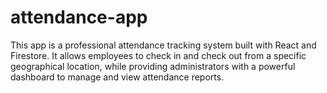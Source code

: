 # attendance-app
This app is a professional attendance tracking system built with React and Firestore. It allows employees to check in and check out from a specific geographical location, while providing administrators with a powerful dashboard to manage and view attendance reports.
